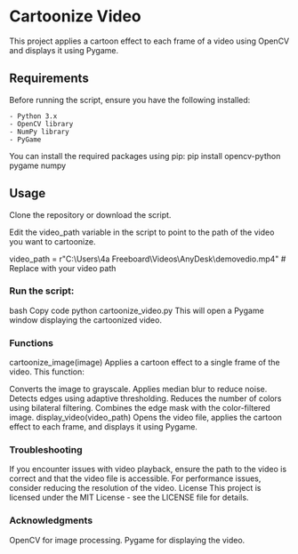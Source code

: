 # Cartoonize Video

This project applies a cartoon effect to each frame of a video using OpenCV and displays it using Pygame.

## Requirements

Before running the script, ensure you have the following installed:

    - Python 3.x
    - OpenCV library
    - NumPy library
    - PyGame

You can install the required packages using pip:
   pip install opencv-python pygame numpy
   
## Usage
Clone the repository or download the script.

Edit the video_path variable in the script to point to the path of the video you want to cartoonize.

video_path = r"C:\Users\4a Freeboard\Videos\AnyDesk\demovedio.mp4"  # Replace with your video path
  


  
### Run the script:

bash
Copy code
  python cartoonize_video.py
This will open a Pygame window displaying the cartoonized video.

### Functions
  cartoonize_image(image)
Applies a cartoon effect to a single frame of the video. This function:

Converts the image to grayscale.
Applies median blur to reduce noise.
Detects edges using adaptive thresholding.
Reduces the number of colors using bilateral filtering.
Combines the edge mask with the color-filtered image.
  display_video(video_path)
Opens the video file, applies the cartoon effect to each frame, and displays it using Pygame.

### Troubleshooting
If you encounter issues with video playback, ensure the path to the video is correct and that the video file is accessible.
For performance issues, consider reducing the resolution of the video.
License
This project is licensed under the MIT License - see the LICENSE file for details.

### Acknowledgments
OpenCV for image processing.
Pygame for displaying the video.
